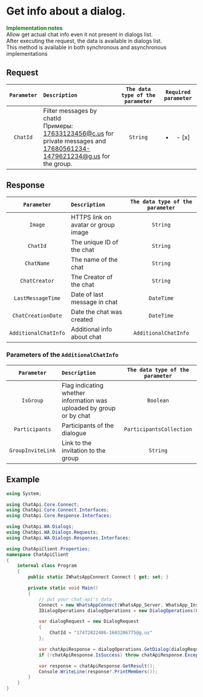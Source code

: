 ﻿# Get info about a dialog.
**<span style="color:green">Implementation notes</span>** <br/>
Allow get actual chat info even it not present in dialogs list. <br/>
After executing the request, the data is available in dialogs list.<br/>
This method is available in both synchronous and asynchronous implementations

## Request
| `Parameter` | `Description`                        | `The data type of the parameter` | `Required parameter` |
|:-----------:|:-------------------------------------|:--------------------------------:|:--------------------:|
|  `ChatId`  | Filter messages by chatId <br/> Примеры: <br/> 17633123456@c.us for private messages and <br/> 17680561234-1479621234@g.us for the group. | `String` | <ul><li>- [x] </li></ul> |


## Response
| `Parameter`           | `Description`                                           | `The data type of the parameter` | 
|:---------------------:|:--------------------------------------------------------|:--------------------------------:|
| `Image`               | HTTPS link on avatar or group image         | `String`
| `ChatId`              | The unique ID of the chat                         | `String`
| `ChatName`            | The name of the chat                                     | `String`
| `ChatCreator`         | The Creator of the chat                                        | `String`
| `LastMessageTime`     | Date of last message in chat                      | `DateTime`
| `ChatCreationDate`    | Date the chat was created                                    | `DateTime`
| `AdditionalChatInfo`  | Additional info about chat                      | `AdditionalChatInfo`

###  Parameters of the `AdditionalChatInfo`
| `Parameter`           | `Description`                                           | `The data type of the parameter` | 
|:---------------------:|:--------------------------------------------------------|:--------------------------------:|
| `IsGroup`| Flag indicating whether information was uploaded by group or by chat | `Boolean`|
| `Participants`| Participants of the dialogue                 | `ParticipantsCollection`|
| `GroupInviteLink`| Link to the invitation to the group | `String`|

## Example
```csharp
using System;

using ChatApi.Core.Connect;
using ChatApi.Core.Connect.Interfaces;
using ChatApi.Core.Response.Interfaces;

using ChatApi.WA.Dialogs;
using ChatApi.WA.Dialogs.Requests;
using ChatApi.WA.Dialogs.Responses.Interfaces;

using ChatApiClient.Properties;
namespace ChatApiClient
{
    internal class Program
    {
        public static IWhatsAppConnect Connect { get; set; }

        private static void Main()
        {
            // put your chat-api's data
            Connect = new WhatsAppConnect(WhatsApp_Server, WhatsApp_Instance, WhatsApp_Token); 
            IDialogOperations dialogOperations = new DialogOperations(Connect);

            var dialogRequest = new DialogRequest
            {
                ChatId = "17472822486-1603286775@g.us"
            };

            var chatApiResponse = dialogOperations.GetDialog(dialogRequest);
            if (!chatApiResponse.IsSuccess) throw chatApiResponse.Exception!;

            var response = chatApiResponse.GetResult();
            Console.WriteLine(response?.PrintMembers());
        }
    }
}
```
